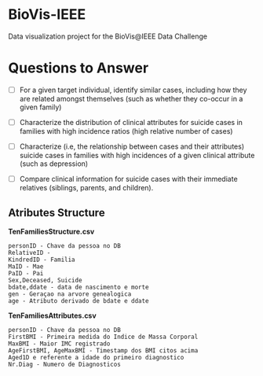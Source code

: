 # BioVis-IEEE
Data visualization project for the BioVis@IEEE Data Challenge

# Questions to Answer

- [ ] For a given target individual, identify similar cases, including how they are related amongst themselves (such as whether they co-occur in a given family) 
- [ ] Characterize the distribution of clinical attributes for suicide cases in families with high incidence ratios (high relative number of cases)
- [ ] Characterize (i.e, the relationship between cases and their attributes) suicide cases in families with high incidences of a given clinical attribute (such as depression)
- [ ] Compare clinical information for suicide cases with their immediate relatives (siblings, parents, and children).


## Atributes Structure

**TenFamiliesStructure.csv**
```
personID - Chave da pessoa no DB
RelativeID - 
KindredID - Familia
MaID - Mae
PaID - Pai
Sex,Deceased, Suicide
bdate,ddate - data de nascimento e morte
gen - Geraçao na arvore genealogica
age - Atributo derivado de bdate e ddate
```

**TenFamiliesAttributes.csv**
```
personID - Chave da pessoa no DB
FirstBMI - Primeira medida do Indice de Massa Corporal
MaxBMI - Maior IMC registrado 
AgeFirstBMI, AgeMaxBMI - Timestamp dos BMI citos acima
Aged1D e referente a idade do primeiro diagnostico
Nr.Diag - Numero de Diagnosticos
```

